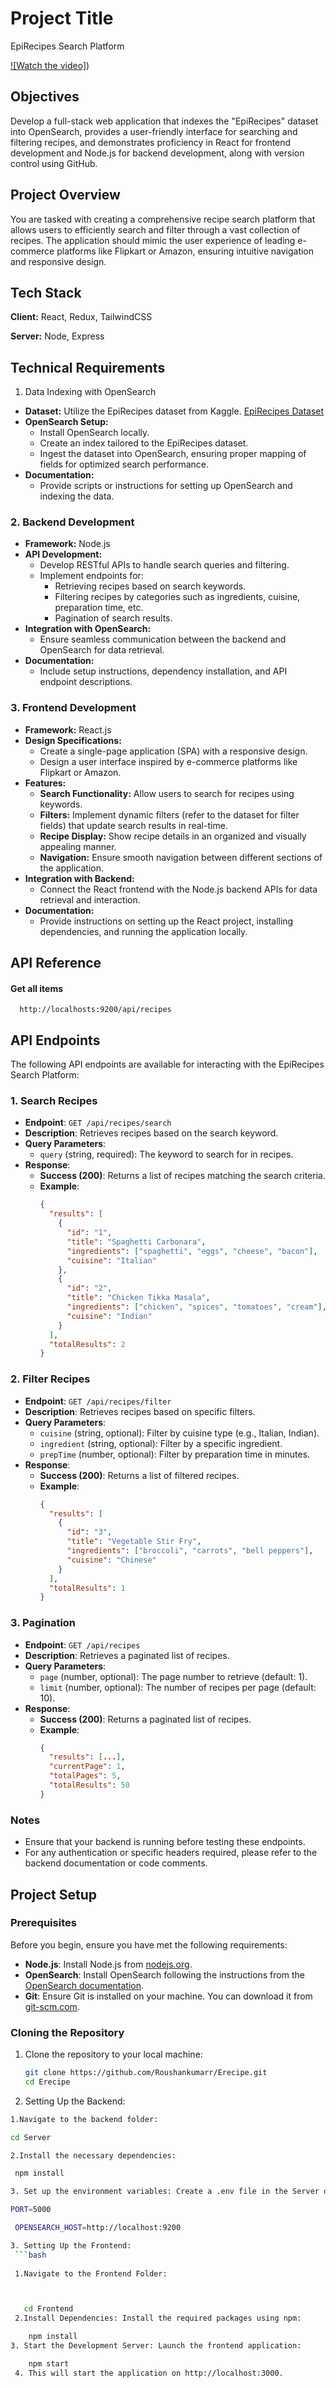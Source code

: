 
# Project Title

EpiRecipes Search Platform

[![Watch the video]](https://www.youtube.com/watch?v=HoMMwCS1G3A))



## Objectives
Develop a full-stack web application that indexes the "EpiRecipes" dataset into OpenSearch, provides a user-friendly interface for searching and filtering recipes, and demonstrates proficiency in React for frontend development and Node.js for backend development, along with version control using GitHub.

## Project Overview
You are tasked with creating a comprehensive recipe search platform that allows users to efficiently search and filter through a vast collection of recipes. The application should mimic the user experience of leading e-commerce platforms like Flipkart or Amazon, ensuring intuitive navigation and responsive design.

## Tech Stack

**Client:** React, Redux, TailwindCSS

**Server:** Node, Express


## Technical Requirements
1. Data Indexing with OpenSearch

- **Dataset:** Utilize the EpiRecipes dataset from Kaggle. [EpiRecipes Dataset](https://www.kaggle.com/datasets/hugodarwood/epirecipes)
- **OpenSearch Setup:**
  - Install OpenSearch locally.
  - Create an index tailored to the EpiRecipes dataset.
  - Ingest the dataset into OpenSearch, ensuring proper mapping of fields for optimized search performance.
- **Documentation:**
  - Provide scripts or instructions for setting up OpenSearch and indexing the data.

### 2. Backend Development

- **Framework:** Node.js
- **API Development:**
  - Develop RESTful APIs to handle search queries and filtering.
  - Implement endpoints for:
    - Retrieving recipes based on search keywords.
    - Filtering recipes by categories such as ingredients, cuisine, preparation time, etc.
    - Pagination of search results.
- **Integration with OpenSearch:**
  - Ensure seamless communication between the backend and OpenSearch for data retrieval.
- **Documentation:**
  - Include setup instructions, dependency installation, and API endpoint descriptions.

### 3. Frontend Development

- **Framework:** React.js
- **Design Specifications:**
  - Create a single-page application (SPA) with a responsive design.
  - Design a user interface inspired by e-commerce platforms like Flipkart or Amazon.
- **Features:**
  - **Search Functionality:** Allow users to search for recipes using keywords.
  - **Filters:** Implement dynamic filters (refer to the dataset for filter fields) that update search results in real-time.
  - **Recipe Display:** Show recipe details in an organized and visually appealing manner.
  - **Navigation:** Ensure smooth navigation between different sections of the application.
- **Integration with Backend:**
  - Connect the React frontend with the Node.js backend APIs for data retrieval and interaction.
- **Documentation:**
  - Provide instructions on setting up the React project, installing dependencies, and running the application locally.


## API Reference

#### Get all items

```http
  http://localhosts:9200/api/recipes
```



## API Endpoints

The following API endpoints are available for interacting with the EpiRecipes Search Platform:

### 1. Search Recipes

- **Endpoint**: `GET /api/recipes/search`
- **Description**: Retrieves recipes based on the search keyword.
- **Query Parameters**:
  - `query` (string, required): The keyword to search for in recipes.
- **Response**:
  - **Success (200)**: Returns a list of recipes matching the search criteria.
  - **Example**:
    ```json
    {
      "results": [
        {
          "id": "1",
          "title": "Spaghetti Carbonara",
          "ingredients": ["spaghetti", "eggs", "cheese", "bacon"],
          "cuisine": "Italian"
        },
        {
          "id": "2",
          "title": "Chicken Tikka Masala",
          "ingredients": ["chicken", "spices", "tomatoes", "cream"],
          "cuisine": "Indian"
        }
      ],
      "totalResults": 2
    }
    ```

### 2. Filter Recipes

- **Endpoint**: `GET /api/recipes/filter`
- **Description**: Retrieves recipes based on specific filters.
- **Query Parameters**:
  - `cuisine` (string, optional): Filter by cuisine type (e.g., Italian, Indian).
  - `ingredient` (string, optional): Filter by a specific ingredient.
  - `prepTime` (number, optional): Filter by preparation time in minutes.
- **Response**:
  - **Success (200)**: Returns a list of filtered recipes.
  - **Example**:
    ```json
    {
      "results": [
        {
          "id": "3",
          "title": "Vegetable Stir Fry",
          "ingredients": ["broccoli", "carrots", "bell peppers"],
          "cuisine": "Chinese"
        }
      ],
      "totalResults": 1
    }
    ```


### 3. Pagination

- **Endpoint**: `GET /api/recipes`
- **Description**: Retrieves a paginated list of recipes.
- **Query Parameters**:
  - `page` (number, optional): The page number to retrieve (default: 1).
  - `limit` (number, optional): The number of recipes per page (default: 10).
- **Response**:
  - **Success (200)**: Returns a paginated list of recipes.
  - **Example**:
    ```json
    {
      "results": [...],
      "currentPage": 1,
      "totalPages": 5,
      "totalResults": 50
    }
    ```

### Notes

- Ensure that your backend is running before testing these endpoints.
- For any authentication or specific headers required, please refer to the backend documentation or code comments.
## Project Setup

### Prerequisites
Before you begin, ensure you have met the following requirements:

- **Node.js**: Install Node.js from [nodejs.org](https://nodejs.org/).
- **OpenSearch**: Install OpenSearch following the instructions from the [OpenSearch documentation](https://opensearch.org/docs/latest/install-and-configure/install-opensearch/).
- **Git**: Ensure Git is installed on your machine. You can download it from [git-scm.com](https://git-scm.com/).

### Cloning the Repository
1. Clone the repository to your local machine:
   ```bash
   git clone https://github.com/Roushankumarr/Erecipe.git
   cd Erecipe


2. Setting Up the Backend:
  ```bash
  1.Navigate to the backend folder:
  
  cd Server

  2.Install the necessary dependencies:
  
   npm install

  3. Set up the environment variables: Create a .env file in the Server directory and add your environment variables. An example is provided below:

  PORT=5000

   OPENSEARCH_HOST=http://localhost:9200

3. Setting Up the Frontend:
   ```bash
    
   1.Navigate to the Frontend Folder:



     cd Frontend
   2.Install Dependencies: Install the required packages using npm:

      npm install
  3. Start the Development Server: Launch the frontend application:

      npm start
   4. This will start the application on http://localhost:3000.


      
   



   
 


        

